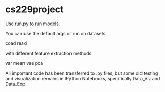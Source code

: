 # cs229project

Use run.py to run models.

You can use the default args or run on datasets:

coad
read

with different feature extraction methods:

var
mean
vae
pca

All important code has been transferred to .py files, but some old testing and visualization remains in IPython Notebooks, specifically Data_Viz and Data_Exp.
